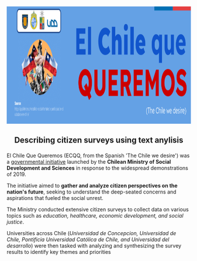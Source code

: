 <p align="center">
<img title="a title" alt="Alt text" src="https://github.com/cridonoso/cridonoso.github.io/blob/master/figures/ecqq/banner.png?raw=true" width=1000 height=320></p>

 ## <p style="text-align: center;"> Describing citizen surveys using text anylisis</p>


El Chile Que Queremos (ECQQ, from the Spanish 'The Chile we desire') was a [governmental initiative](https://www.gob.cl/noticias/gobierno-presenta-el-chile-que-queremos-iniciativa-de-dialogos-y-escucha-social-para-avanzar-en-nuevas-propuestas-para-el-pais/) launched by the <b>Chilean Ministry of Social Development and Sciences</b> in response to the widespread demonstrations of 2019. 

The initiative aimed to <b>gather and analyze citizen perspectives on the nation's future</b>, seeking to understand the deep-seated concerns and aspirations that fueled the social unrest. 

The Ministry conducted extensive citizen surveys to collect data on various topics such as <i>education, healthcare, economic development, and social justice</i>. 

Universities across Chile (<i>Universidad de Concepcion, Universidad de Chile, Pontificia Universidad Católica de Chile, and Universidad del desarrollo</i>) were then tasked with analyzing and synthesizing the survey results to identify key themes and priorities